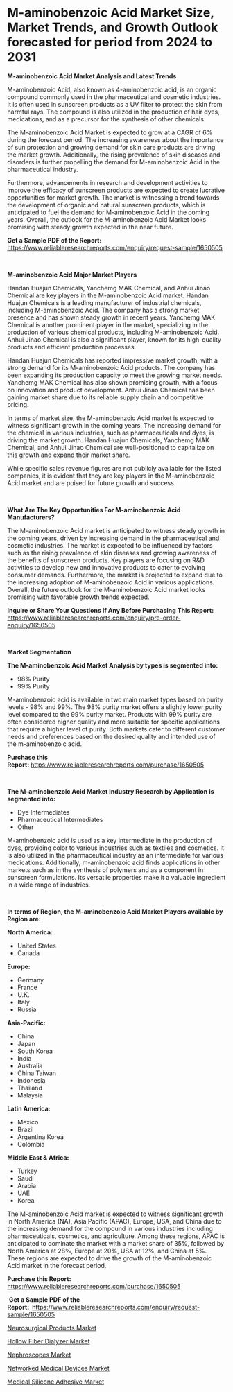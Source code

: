 <p><h1>M-aminobenzoic Acid Market Size, Market Trends, and Growth Outlook forecasted for period from 2024 to 2031</h1></p><p><strong>M-aminobenzoic Acid Market Analysis and Latest Trends</strong></p>
<p><p>M-aminobenzoic Acid, also known as 4-aminobenzoic acid, is an organic compound commonly used in the pharmaceutical and cosmetic industries. It is often used in sunscreen products as a UV filter to protect the skin from harmful rays. The compound is also utilized in the production of hair dyes, medications, and as a precursor for the synthesis of other chemicals.</p><p>The M-aminobenzoic Acid Market is expected to grow at a CAGR of 6% during the forecast period. The increasing awareness about the importance of sun protection and growing demand for skin care products are driving the market growth. Additionally, the rising prevalence of skin diseases and disorders is further propelling the demand for M-aminobenzoic Acid in the pharmaceutical industry.</p><p>Furthermore, advancements in research and development activities to improve the efficacy of sunscreen products are expected to create lucrative opportunities for market growth. The market is witnessing a trend towards the development of organic and natural sunscreen products, which is anticipated to fuel the demand for M-aminobenzoic Acid in the coming years. Overall, the outlook for the M-aminobenzoic Acid Market looks promising with steady growth expected in the near future.</p></p>
<p><strong>Get a Sample PDF of the Report:&nbsp;</strong> <a href="https://www.reliableresearchreports.com/enquiry/request-sample/1650505">https://www.reliableresearchreports.com/enquiry/request-sample/1650505</a></p>
<p>&nbsp;</p>
<p><strong>M-aminobenzoic Acid Major Market Players</strong></p>
<p><p>Handan Huajun Chemicals, Yanchemg MAK Chemical, and Anhui Jinao Chemical are key players in the M-aminobenzoic Acid market. Handan Huajun Chemicals is a leading manufacturer of industrial chemicals, including M-aminobenzoic Acid. The company has a strong market presence and has shown steady growth in recent years. Yanchemg MAK Chemical is another prominent player in the market, specializing in the production of various chemical products, including M-aminobenzoic Acid. Anhui Jinao Chemical is also a significant player, known for its high-quality products and efficient production processes.</p><p>Handan Huajun Chemicals has reported impressive market growth, with a strong demand for its M-aminobenzoic Acid products. The company has been expanding its production capacity to meet the growing market needs. Yanchemg MAK Chemical has also shown promising growth, with a focus on innovation and product development. Anhui Jinao Chemical has been gaining market share due to its reliable supply chain and competitive pricing.</p><p>In terms of market size, the M-aminobenzoic Acid market is expected to witness significant growth in the coming years. The increasing demand for the chemical in various industries, such as pharmaceuticals and dyes, is driving the market growth. Handan Huajun Chemicals, Yanchemg MAK Chemical, and Anhui Jinao Chemical are well-positioned to capitalize on this growth and expand their market share.</p><p>While specific sales revenue figures are not publicly available for the listed companies, it is evident that they are key players in the M-aminobenzoic Acid market and are poised for future growth and success.</p></p>
<p>&nbsp;</p>
<p><strong>What Are The Key Opportunities For M-aminobenzoic Acid Manufacturers?</strong></p>
<p><p>The M-aminobenzoic Acid market is anticipated to witness steady growth in the coming years, driven by increasing demand in the pharmaceutical and cosmetic industries. The market is expected to be influenced by factors such as the rising prevalence of skin diseases and growing awareness of the benefits of sunscreen products. Key players are focusing on R&D activities to develop new and innovative products to cater to evolving consumer demands. Furthermore, the market is projected to expand due to the increasing adoption of M-aminobenzoic Acid in various applications. Overall, the future outlook for the M-aminobenzoic Acid market looks promising with favorable growth trends expected.</p></p>
<p><strong>Inquire or Share Your Questions If Any Before Purchasing This Report:</strong> <a href="https://www.reliableresearchreports.com/enquiry/pre-order-enquiry/1650505">https://www.reliableresearchreports.com/enquiry/pre-order-enquiry/1650505</a></p>
<p>&nbsp;</p>
<p><strong>Market Segmentation</strong></p>
<p><strong>The M-aminobenzoic Acid Market Analysis by types is segmented into:</strong></p>
<p><ul><li>98% Purity</li><li>99% Purity</li></ul></p>
<p><p>M-aminobenzoic acid is available in two main market types based on purity levels - 98% and 99%. The 98% purity market offers a slightly lower purity level compared to the 99% purity market. Products with 99% purity are often considered higher quality and more suitable for specific applications that require a higher level of purity. Both markets cater to different customer needs and preferences based on the desired quality and intended use of the m-aminobenzoic acid.</p></p>
<p><strong>Purchase this Report:&nbsp;</strong><a href="https://www.reliableresearchreports.com/purchase/1650505">https://www.reliableresearchreports.com/purchase/1650505</a></p>
<p>&nbsp;</p>
<p><strong>The M-aminobenzoic Acid Market Industry Research by Application is segmented into:</strong></p>
<p><ul><li>Dye Intermediates</li><li>Pharmaceutical Intermediates</li><li>Other</li></ul></p>
<p><p>M-aminobenzoic acid is used as a key intermediate in the production of dyes, providing color to various industries such as textiles and cosmetics. It is also utilized in the pharmaceutical industry as an intermediate for various medications. Additionally, m-aminobenzoic acid finds applications in other markets such as in the synthesis of polymers and as a component in sunscreen formulations. Its versatile properties make it a valuable ingredient in a wide range of industries.</p></p>
<p>&nbsp;</p>
<p><strong>In terms of Region, the M-aminobenzoic Acid Market Players available by Region are:</strong></p>
<p>
    <p> <strong> North America: </strong>
        <ul>
            <li>United States</li>
            <li>Canada</li>
        </ul>
        </p> 
    <p> <strong> Europe: </strong>
        <ul>
            <li>Germany</li>
            <li>France</li>
            <li>U.K.</li>
            <li>Italy</li>
            <li>Russia</li>
        </ul>
        </p> 
    <p> <strong> Asia-Pacific: </strong>
        <ul>
            <li>China</li>
            <li>Japan</li>
            <li>South Korea</li>
            <li>India</li>
            <li>Australia</li>
            <li>China Taiwan</li>
            <li>Indonesia</li>
            <li>Thailand</li>
            <li>Malaysia</li>
        </ul>
        </p> 
    <p> <strong> Latin America: </strong>
        <ul>
            <li>Mexico</li>
            <li>Brazil</li>
            <li>Argentina Korea</li>
            <li>Colombia</li>
        </ul>
        </p> 
    <p> <strong> Middle East & Africa: </strong>
        <ul>
            <li>Turkey</li>
            <li>Saudi</li>
            <li>Arabia</li>
            <li>UAE</li>
            <li>Korea</li>
        </ul>
    </p>
    </p>
<p><p>The M-aminobenzoic Acid market is expected to witness significant growth in North America (NA), Asia Pacific (APAC), Europe, USA, and China due to the increasing demand for the compound in various industries including pharmaceuticals, cosmetics, and agriculture. Among these regions, APAC is anticipated to dominate the market with a market share of 35%, followed by North America at 28%, Europe at 20%, USA at 12%, and China at 5%. These regions are expected to drive the growth of the M-aminobenzoic Acid market in the forecast period.</p></p>
<p><strong>Purchase this Report: </strong><a href="https://www.reliableresearchreports.com/purchase/1650505">https://www.reliableresearchreports.com/purchase/1650505</a></p>
<p>&nbsp;<strong>Get a Sample PDF of the Report:&nbsp;&nbsp;</strong><a href="https://www.reliableresearchreports.com/enquiry/request-sample/1650505">https://www.reliableresearchreports.com/enquiry/request-sample/1650505</a></p>
<p><strong></strong></p>
<p><p><a href="https://medium.com/@natlockman/neurosurgical-products-market-the-key-to-successful-business-strategy-forecast-till-2031-04f408714794">Neurosurgical Products Market</a></p><p><a href="https://medium.com/@williebarrett2023/hollow-fiber-dialyzer-market-size-cagr-trends-2024-2030-a98bebbe6ce7">Hollow Fiber Dialyzer Market</a></p><p><a href="https://medium.com/@natlockman/nephroscopes-market-trends-forecast-and-competitive-analysis-to-2031-31670a44d840">Nephroscopes Market</a></p><p><a href="https://medium.com/@natlockman/networked-medical-devices-market-share-evolution-and-market-growth-trends-2024-2031-e2e716c4040c">Networked Medical Devices Market</a></p><p><a href="https://medium.com/@williebarrett2023/medical-silicone-adhesive-market-competitive-analysis-market-trends-and-forecast-to-2031-636f79cd6cb0">Medical Silicone Adhesive Market</a></p></p>